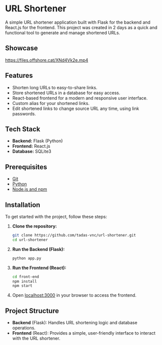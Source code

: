 # URL Shortener

A simple URL shortener application built with Flask for the backend and React.js for the frontend. This project was created in 2 days as a quick and functional tool to generate and manage shortened URLs.

## Showcase

https://files.offshore.cat/XNd4Vk2e.mp4

## Features

- Shorten long URLs to easy-to-share links.
- Store shortened URLs in a database for easy access.
- React-based frontend for a modern and responsive user interface.
- Custom alias for your shortened links.
- Edit shortened links to change source URL any time, using link passwords.

## Tech Stack

- **Backend:** Flask (Python)
- **Frontend:** React.js
- **Database:** SQLite3

## Prerequisites

- [Git](https://git-scm.com/)
- [Python](https://www.python.org/downloads/)
- [Node.js and npm](https://nodejs.org/)

## Installation

To get started with the project, follow these steps:

1. **Clone the repository:**
   ```bash
   git clone https://github.com/tadas-vnc/url-shortener.git
   cd url-shortener
   ```

2. **Run the Backend (Flask):**
   ```bash
   python app.py
   ```

3. **Run the Frontend (React):**
   ```bash
   cd front-end
   npm install
   npm start
   ```

4. Open [localhost:3000](http://localhost:3000) in your browser to access the frontend.

## Project Structure

- **Backend** (Flask): Handles URL shortening logic and database operations.
- **Frontend** (React): Provides a simple, user-friendly interface to interact with the URL shortener.
